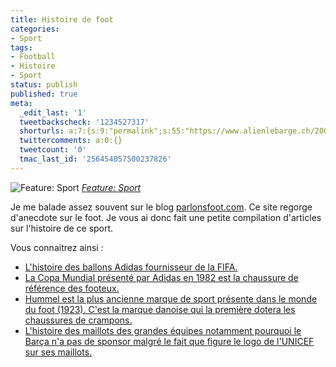 ```yaml
---
title: Histoire de foot
categories:
- Sport
tags:
- Football
- Histoire
- Sport
status: publish
published: true
meta:
  _edit_last: '1'
  tweetbackscheck: '1234527317'
  shorturls: a:7:{s:9:"permalink";s:55:"https://www.alienlebarge.ch/2008/10/12/histoire-de-foot/";s:7:"tinyurl";s:25:"https://tinyurl.com/bl77bb";s:4:"isgd";s:17:"https://is.gd/ikgd";s:5:"bitly";s:18:"https://bit.ly/i0oj";s:5:"snipr";s:22:"https://snipr.com/b9xo4";s:5:"snurl";s:22:"https://snurl.com/b9xo4";s:7:"snipurl";s:24:"https://snipurl.com/b9xo4";}
  twittercomments: a:0:{}
  tweetcount: '0'
  tmac_last_id: '256454057500237826'
---
```

<img src="https://farm3.static.flickr.com/2099/2269677435_f9e848f4ea.jpg" alt="Feature: Sport" />
<em><a title="photo sharing" href="https://www.flickr.com/photos/8890112@N05/2269677435/">Feature: Sport</a></em>

Je me balade assez souvent sur le blog <a href="https://www.parlonsfoot.com/">parlonsfoot.com</a>. Ce site regorge d'anecdote sur le foot. Je vous ai donc fait une petite compilation d'articles sur l'histoire de ce sport.

Vous connaitrez ainsi :
<ul>
	<li><a href="https://www.parlonsfoot.com/archives/2008/03/12/histoires-de-ballons/">L'histoire des ballons Adidas fournisseur de la FIFA.</a></li>
	<li><a href="https://www.parlonsfoot.com/archives/2007/02/15/la-copa-mundial-fete-son-25eme-anniversaire/">La Copa Mundial présenté par Adidas en 1982 est la chaussure de référence des footeux.</a></li>
	<li><a href="https://www.parlonsfoot.com/archives/2005/04/03/hummel-la-marque-scandinave-aux-chevrons/">Hummel est la plus ancienne marque de sport présente dans le monde du foot (1923). C'est la marque danoise qui la première dotera les chaussures de crampons.</a></li>
	<li><a href="https://www.parlonsfoot.com/archives/2007/01/16/merci-a-terryble-pour-ce-bel-historique/">L'histoire des maillots des grandes équipes notamment pourquoi le Barça n'a pas de sponsor malgré le fait que figure le logo de l'UNICEF sur ses maillots.</a></li>
</ul>
